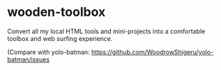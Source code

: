 # wooden-toolbox
Convert all my local HTML tools and mini-projects into a comfortable toolbox and web surfing experience.

(Compare with yolo-batman: https://github.com/WoodrowShigeru/yolo-batman/issues
